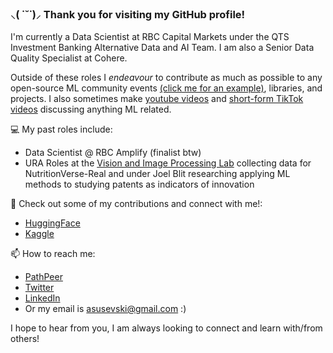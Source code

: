 ### ⸜( ˙˘˙)⸝ Thank you for visiting my GitHub profile!

I'm currently a Data Scientist at RBC Capital Markets under the QTS Investment Banking Alternative Data and AI Team. I am also a Senior Data Quality Specialist at Cohere.

Outside of these roles I *endeavour* to contribute as much as possible to any open-source ML community events [(click me for an example)](https://huggingface.co/learn/computer-vision-course/unit0/welcome/welcome), libraries, and projects. I also sometimes make [youtube videos](https://www.youtube.com/channel/UChp2WL7ef771V0my0kZsBJg) and [short-form TikTok videos](https://www.tiktok.com/@a.susevski) discussing anything ML related.

:computer: My past roles include:
- Data Scientist @ RBC Amplify (finalist btw)
- URA Roles at the [Vision and Image Processing Lab](https://arxiv.org/html/2401.08598v1) collecting data for NutritionVerse-Real and under Joel Blit researching applying ML methods to studying patents as indicators of innovation

:blue_book: Check out some of my contributions and connect with me!:
- [HuggingFace](https://huggingface.co/asusevski)
- [Kaggle](https://www.kaggle.com/anthonysusevski)

📫 How to reach me:
- [PathPeer](https://app.pathpeer.com/p/anthonysusevski)
- [Twitter](https://twitter.com/asusevski)
- [LinkedIn](https://www.linkedin.com/in/asusevski)
- Or my email is asusevski@gmail.com :)

I hope to hear from you, I am always looking to connect and learn with/from others!

<!--
**asusevski/asusevski** is a ✨ _special_ ✨ repository because its `README.md` (this file) appears on your GitHub profile.

Here are some ideas to get you started:

- 🔭 I’m currently working on ...
- 🌱 I’m currently learning ...
- 👯 I’m looking to collaborate on ...
- 🤔 I’m looking for help with ...
- 💬 Ask me about ...
- 📫 How to reach me: ...
- 😄 Pronouns: ...
- ⚡ Fun fact: ...
-->
